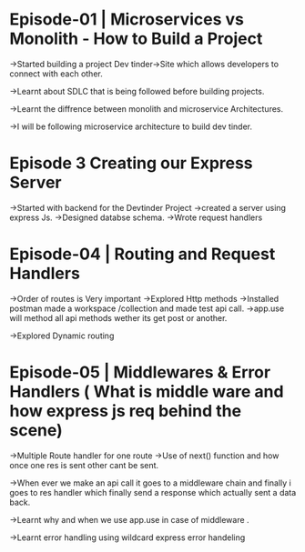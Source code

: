
 # Episode-01 | Microservices vs Monolith - How to Build a Project


 ->Started building a project Dev tinder->Site which allows developers to connect with each other.

 ->Learnt about SDLC that is being followed before building projects.

 ->Learnt the diffrence between monolith and microservice Architectures.

 ->I will be following microservice architecture to build dev tinder.


 # Episode 3  Creating our Express Server

 ->Started with backend for the Devtinder Project
 ->created a server using express Js.
 ->Designed databse schema.
 ->Wrote request handlers 
 
  # Episode-04 | Routing and Request Handlers

  ->Order of routes is Very important
  ->Explored Http methods 
  ->Installed postman made a workspace /collection and made test api call.
  ->app.use will method all api methods wether its get post or another.

  ->Explored Dynamic routing 


  #  Episode-05 | Middlewares & Error Handlers (    What is middle ware and how express js req behind the scene)

  ->Multiple Route handler for one route 
  ->Use of next() function and how once one res is sent other cant be sent.

  ->When ever we make an api call it goes to a middleware chain  and finally i goes to res handler which finally send a response which actually sent a data back.

  ->Learnt why and when we use app.use in case of middleware .

  ->Learnt error handling using wildcard express error handeling


  

 